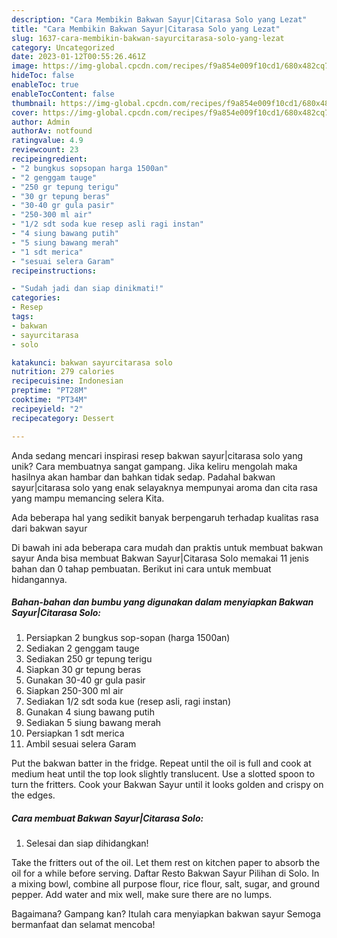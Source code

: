 ```yaml
---
description: "Cara Membikin Bakwan Sayur|Citarasa Solo yang Lezat"
title: "Cara Membikin Bakwan Sayur|Citarasa Solo yang Lezat"
slug: 1637-cara-membikin-bakwan-sayurcitarasa-solo-yang-lezat
category: Uncategorized
date: 2023-01-12T00:55:26.461Z
image: https://img-global.cpcdn.com/recipes/f9a854e009f10cd1/680x482cq70/bakwan-sayurcitarasa-solo-foto-resep-utama.jpg
hideToc: false
enableToc: true
enableTocContent: false
thumbnail: https://img-global.cpcdn.com/recipes/f9a854e009f10cd1/680x482cq70/bakwan-sayurcitarasa-solo-foto-resep-utama.jpg
cover: https://img-global.cpcdn.com/recipes/f9a854e009f10cd1/680x482cq70/bakwan-sayurcitarasa-solo-foto-resep-utama.jpg
author: Admin
authorAv: notfound
ratingvalue: 4.9
reviewcount: 23
recipeingredient:
- "2 bungkus sopsopan harga 1500an"
- "2 genggam tauge"
- "250 gr tepung terigu"
- "30 gr tepung beras"
- "30-40 gr gula pasir"
- "250-300 ml air"
- "1/2 sdt soda kue resep asli ragi instan"
- "4 siung bawang putih"
- "5 siung bawang merah"
- "1 sdt merica"
- "sesuai selera Garam"
recipeinstructions:

- "Sudah jadi dan siap dinikmati!"
categories:
- Resep
tags:
- bakwan
- sayurcitarasa
- solo

katakunci: bakwan sayurcitarasa solo 
nutrition: 279 calories
recipecuisine: Indonesian
preptime: "PT28M"
cooktime: "PT34M"
recipeyield: "2"
recipecategory: Dessert

---
```





Anda sedang mencari inspirasi resep bakwan sayur|citarasa solo yang unik? Cara membuatnya sangat gampang. Jika keliru mengolah maka hasilnya akan hambar dan bahkan tidak sedap. Padahal bakwan sayur|citarasa solo yang enak selayaknya mempunyai aroma dan cita rasa yang mampu memancing selera Kita.





Ada beberapa hal yang sedikit banyak berpengaruh terhadap kualitas rasa dari bakwan sayur





Di bawah ini ada beberapa cara mudah dan praktis untuk membuat bakwan sayur Anda bisa membuat Bakwan Sayur|Citarasa Solo memakai 11 jenis bahan dan 0 tahap pembuatan. Berikut ini cara untuk membuat hidangannya.

<!--inarticleads1-->

##### Bahan-bahan dan bumbu yang digunakan dalam menyiapkan Bakwan Sayur|Citarasa Solo:

1. Persiapkan 2 bungkus sop-sopan (harga 1500an)
1. Sediakan 2 genggam tauge
1. Sediakan 250 gr tepung terigu
1. Siapkan 30 gr tepung beras
1. Gunakan 30-40 gr gula pasir
1. Siapkan 250-300 ml air
1. Sediakan 1/2 sdt soda kue (resep asli, ragi instan)
1. Gunakan 4 siung bawang putih
1. Sediakan 5 siung bawang merah
1. Persiapkan 1 sdt merica
1. Ambil sesuai selera Garam


Put the bakwan batter in the fridge. Repeat until the oil is full and cook at medium heat until the top look slightly translucent. Use a slotted spoon to turn the fritters. Cook your Bakwan Sayur until it looks golden and crispy on the edges. 

<!--inarticleads2-->

##### Cara membuat Bakwan Sayur|Citarasa Solo:


1. Selesai dan siap dihidangkan!

Take the fritters out of the oil. Let them rest on kitchen paper to absorb the oil for a while before serving. Daftar Resto Bakwan Sayur Pilihan di Solo. In a mixing bowl, combine all purpose flour, rice flour, salt, sugar, and ground pepper. Add water and mix well, make sure there are no lumps. 

Bagaimana? Gampang kan? Itulah cara menyiapkan bakwan sayur Semoga bermanfaat dan selamat mencoba!
